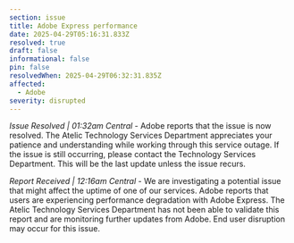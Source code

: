 ```yaml
---
section: issue
title: Adobe Express performance
date: 2025-04-29T05:16:31.833Z
resolved: true
draft: false
informational: false
pin: false
resolvedWhen: 2025-04-29T06:32:31.835Z
affected:
  - Adobe
severity: disrupted
---
```

*Issue Resolved | 01:32am Central* - Adobe reports that the issue is now resolved. The Atelic Technology Services Department appreciates your patience and understanding while working through this service outage. If the issue is still occurring, please contact the Technology Services Department. This will be the last update unless the issue recurs.

*Report Received | 12:16am Central* - We are investigating a potential issue that might affect the uptime of one of our services. Adobe reports that users are experiencing performance degradation with Adobe Express. The Atelic Technology Services Department has not been able to validate this report and are monitoring further updates from Adobe. End user disruption may occur for this issue.